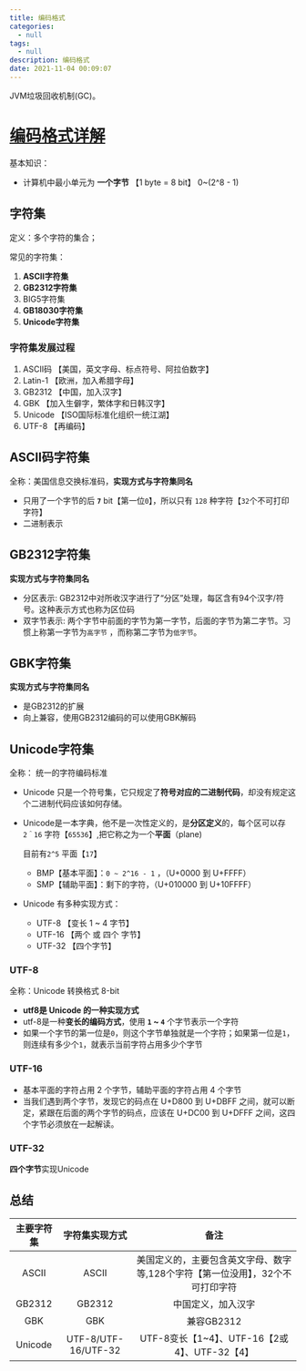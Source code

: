 ```yaml
---
title: 编码格式
categories:
  - null
tags:
  - null
description: 编码格式
date: 2021-11-04 00:09:07
---
```


JVM垃圾回收机制(GC)。

<!-- more -->

[编码格式详解]()
===

 基本知识：

 - 计算机中最小单元为 **一个字节** 【1 byte = 8 bit】 0~(2^8 - 1)



字符集
---

 定义：多个字符的集合； 

 常见的字符集：

 1. **ASCII字符集**
 2. **GB2312字符集**
 3. BIG5字符集
 4. **GB18030字符集**
 5. **Unicode字符集**



### 字符集发展过程

1. ASCII码 【美国，英文字母、标点符号、阿拉伯数字】
2. Latin-1 【欧洲，加入希腊字母】
3. GB2312  【中国，加入汉字】
4. GBK     【加入生僻字，繁体字和日韩汉字】
5. Unicode 【ISO国际标准化组织一统江湖】
6. UTF-8   【再编码】


ASCII码字符集
---

全称：美国信息交换标准码，**实现方式与字符集同名**

 - 只用了一个字节的后 **`7`** bit【第一位`0`】，所以只有 `128` 种字符【`32`个不可打印字符】
 - 二进制表示



GB2312字符集
---

 **实现方式与字符集同名**

 - 分区表示: GB2312中对所收汉字进行了“分区”处理，每区含有94个汉字/符号。这种表示方式也称为区位码
 - 双字节表示: 两个字节中前面的字节为第一字节，后面的字节为第二字节。习惯上称第一字节为`高字节` ，而称第二字节为`低字节`。



GBK字符集
---

 **实现方式与字符集同名**

 - 是GB2312的扩展
 - 向上兼容，使用GB2312编码的可以使用GBK解码



**Unicode字符集**
---

 全称： 统一的字符编码标准

 - Unicode 只是一个符号集，它只规定了**符号对应的二进制代码**，却没有规定这个二进制代码应该如何存储。

 - Unicode是一本字典，他不是一次性定义的，是**分区定义**的，每个区可以存　`2＾16` 字符【`65536`】,把它称之为一个**平面**（plane)

   目前有`2^5` 平面【`17`】

   - BMP【基本平面】：`0 ~ 2^16 - 1` ，（U+0000 到 U+FFFF）
   - SMP【辅助平面】：剩下的字符，（U+010000 到 U+10FFFF）

 - Unicode 有多种实现方式：

   - UTF-8 【变长 1 ~ 4 字节】
   - UTF-16 【两个 或 四个 字节】
   - UTF-32  【四个字节】



### **UTF-8**

全称：Unicode 转换格式 8-bit 

- **utf8是 Unicode 的一种实现方式**
- utf-8是一种**变长的编码方式**，使用 **`1` ~ `4`** 个字节表示一个字符
 - 如果一个字节的第一位是`0`，则这个字节单独就是一个字符；如果第一位是`1`，则连续有多少个`1`，就表示当前字符占用多少个字节



### UTF-16

- 基本平面的字符占用 2 个字节，辅助平面的字符占用 4 个字节
- 当我们遇到两个字节，发现它的码点在 U+D800 到 U+DBFF 之间，就可以断定，紧跟在后面的两个字节的码点，应该在 U+DC00 到 U+DFFF 之间，这四个字节必须放在一起解读。



### UTF-32

 **四个字节**实现Unicode



总结
---

| 主要字符集 |   字符集实现方式    |                             备注                             |
| :--------: | :-----------------: | :----------------------------------------------------------: |
|   ASCII    |        ASCII        | 美国定义的，主要包含英文字母、数字等,128个字符【第一位没用】，32个不可打印字符 |
|   GB2312   |       GB2312        |                      中国定义，加入汉字                      |
|    GBK     |         GBK         |                          兼容GB2312                          |
|  Unicode   | UTF-8/UTF-16/UTF-32 |        UTF-8变长【1~4】、UTF-16【2或4】、UTF-32【4】         |

